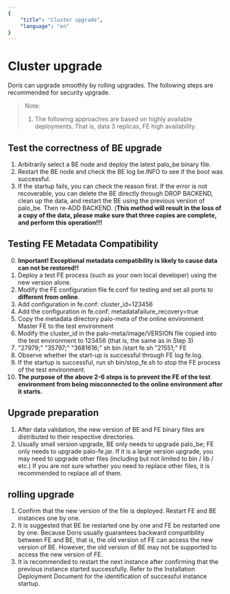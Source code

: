 ```yaml
---
{
    "title": "Cluster upgrade",
    "language": "en"
}
---
```


# Cluster upgrade

Doris can upgrade smoothly by rolling upgrades. The following steps are recommended for security upgrade.

> Note:
> 1. The following approaches are based on highly available deployments. That is, data 3 replicas, FE high availability.

## Test the correctness of BE upgrade

1. Arbitrarily select a BE node and deploy the latest palo_be binary file.
2. Restart the BE node and check the BE log be.INFO to see if the boot was successful.
3. If the startup fails, you can check the reason first. If the error is not recoverable, you can delete the BE directly through DROP BACKEND, clean up the data, and restart the BE using the previous version of palo_be. Then re-ADD BACKEND. (**This method will result in the loss of a copy of the data, please make sure that three copies are complete, and perform this operation!!!**

## Testing FE Metadata Compatibility

0. **Important! Exceptional metadata compatibility is likely to cause data can not be restored!!**
1. Deploy a test FE process (such as your own local developer) using the new version alone.
2. Modify the FE configuration file fe.conf for testing and set all ports to **different from online**.
3. Add configuration in fe.conf: cluster_id=123456
4. Add the configuration in fe.conf: metadatafailure_recovery=true
5. Copy the metadata directory palo-meta of the online environment Master FE to the test environment
6. Modify the cluster_id in the palo-meta/image/VERSION file copied into the test environment to 123456 (that is, the same as in Step 3)
7. "27979;" "35797;" "3681616;" sh bin /start fe.sh "21551;" FE
8. Observe whether the start-up is successful through FE log fe.log.
9. If the startup is successful, run sh bin/stop_fe.sh to stop the FE process of the test environment.
10. **The purpose of the above 2-6 steps is to prevent the FE of the test environment from being misconnected to the online environment after it starts.**

## Upgrade preparation

1. After data validation, the new version of BE and FE binary files are distributed to their respective directories.
2. Usually small version upgrade, BE only needs to upgrade palo_be; FE only needs to upgrade palo-fe.jar. If it is a large version upgrade, you may need to upgrade other files (including but not limited to bin / lib / etc.) If you are not sure whether you need to replace other files, it is recommended to replace all of them.

## rolling upgrade

1. Confirm that the new version of the file is deployed. Restart FE and BE instances one by one.
2. It is suggested that BE be restarted one by one and FE be restarted one by one. Because Doris usually guarantees backward compatibility between FE and BE, that is, the old version of FE can access the new version of BE. However, the old version of BE may not be supported to access the new version of FE.
3. It is recommended to restart the next instance after confirming that the previous instance started successfully. Refer to the Installation Deployment Document for the identification of successful instance startup.
